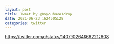 ```yaml
--- 
layout: post 
title: Tweet by @Doyouhave1drop 
date: 2021-06-23 1624505128 
categories: twitter 
--- 
```

https://twitter.com/o/status/1407902648662212608